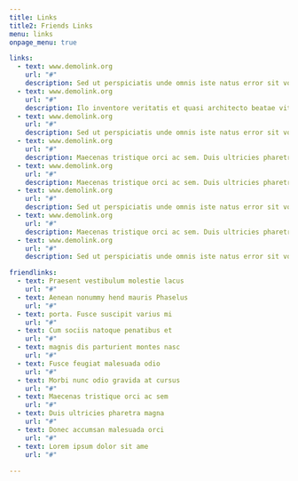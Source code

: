```yaml
---
title: Links
title2: Friends Links
menu: links
onpage_menu: true

links:
  - text: www.demolink.org
    url: "#"
    description: Sed ut perspiciatis unde omnis iste natus error sit voluptatem accusantium doloremque laudantium, totam rem aperiam, eaque ipsa quae ab.
  - text: www.demolink.org
    url: "#"
    description: Ilo inventore veritatis et quasi architecto beatae vitae dicta sunt explicabo. Nemo enim ipsam voluptatem quia voluptas sit aspernatur aut odit aut fugit, sed quia consequuntur magni dolores eos qui.
  - text: www.demolink.org
    url: "#"
    description: Sed ut perspiciatis unde omnis iste natus error sit voluptatem accusantium doloremque laudantium, totam rem aperiam, eaque ipsa quae ab. 
  - text: www.demolink.org
    url: "#"
    description: Maecenas tristique orci ac sem. Duis ultricies pharetra magna. Donec accumsan malesuada orci. Donec sit amet eros. Lorem ipsum dolor sit amet, consectetuer adipiscing elit. Mauris fermentum dictum magna. Sed laoreet aliquam leo. 
  - text: www.demolink.org
    url: "#"
    description: Maecenas tristique orci ac sem. Duis ultricies pharetra magna. Donec accumsan malesuada orci. Donec sit amet eros. Lorem ipsum dolor sit amet, consectetuer adipiscing elit. Mauris fermentum dictum magna. Sed laoreet aliquam leo. 
  - text: www.demolink.org
    url: "#"
    description: Sed ut perspiciatis unde omnis iste natus error sit voluptatem accusantium doloremque laudantium, totam rem aperiam, eaque ipsa quae ab. 
  - text: www.demolink.org
    url: "#"
    description: Maecenas tristique orci ac sem. Duis ultricies pharetra magna. Donec accumsan malesuada orci. Donec sit amet eros. Lorem ipsum dolor sit amet, consectetuer adipiscing elit. Mauris fermentum dictum magna. Sed laoreet aliquam leo.
  - text: www.demolink.org
    url: "#"
    description: Sed ut perspiciatis unde omnis iste natus error sit voluptatem accusantium doloremque laudantium, totam rem aperiam, eaque ipsa quae ab.         

friendlinks:
  - text: Praesent vestibulum molestie lacus
    url: "#"
  - text: Aenean nonummy hend mauris Phaselus
    url: "#"
  - text: porta. Fusce suscipit varius mi
    url: "#"
  - text: Cum sociis natoque penatibus et
    url: "#"
  - text: magnis dis parturient montes nasc
    url: "#" 
  - text: Fusce feugiat malesuada odio
    url: "#" 
  - text: Morbi nunc odio gravida at cursus
    url: "#" 
  - text: Maecenas tristique orci ac sem
    url: "#" 
  - text: Duis ultricies pharetra magna
    url: "#" 
  - text: Donec accumsan malesuada orci
    url: "#"  
  - text: Lorem ipsum dolor sit ame
    url: "#" 
                
---
```


